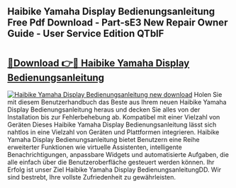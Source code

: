 ## Haibike Yamaha Display Bedienungsanleitung Free Pdf Download - Part-sE3 New Repair Owner Guide - User Service Edition QTblF

# <h2><a href="http://df2lnq.blite.top/?on=Haibike+Yamaha+Display+Bedienungsanleitung">🔗Download 👉🔴 Haibike Yamaha Display Bedienungsanleitung</a></h2>

[![Haibike Yamaha Display Bedienungsanleitung new download](https://i.imgur.com/lujVjoI.png)](http://df2lnq.blite.top/?on=Haibike+Yamaha+Display+Bedienungsanleitung)
Holen Sie mit diesem Benutzerhandbuch das Beste aus Ihrem neuen Haibike Yamaha Display Bedienungsanleitung heraus und decken Sie alles von der Installation bis zur Fehlerbehebung ab. Kompatibel mit einer Vielzahl von Geräten Dieses Haibike Yamaha Display Bedienungsanleitung lässt sich nahtlos in eine Vielzahl von Geräten und Plattformen integrieren. Haibike Yamaha Display Bedienungsanleitung bietet Benutzern eine Reihe erweiterter Funktionen wie virtuelle Assistenten, intelligente Benachrichtigungen, anpassbare Widgets und automatisierte Aufgaben, die alle einfach über die Benutzeroberfläche gesteuert werden können. Ihr Erfolg ist unser Ziel Haibike Yamaha Display BedienungsanleitungDD. Wir sind bestrebt, Ihre vollste Zufriedenheit zu gewährleisten.
